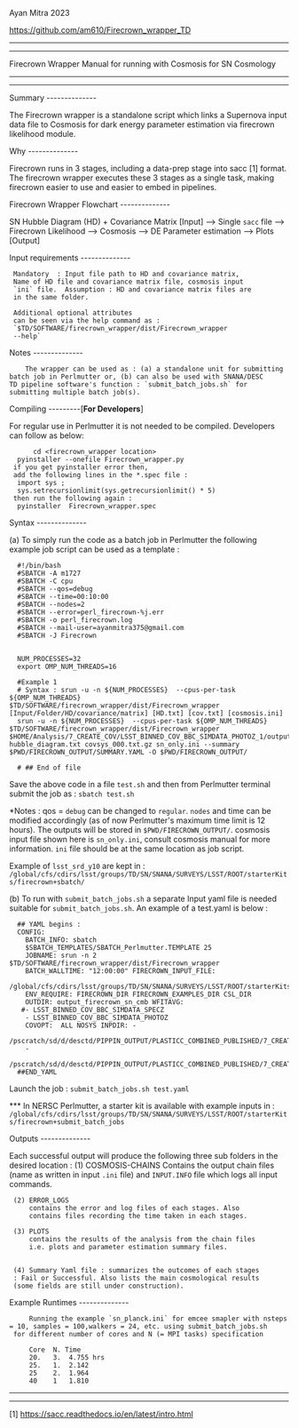 Ayan Mitra 2023

https://github.com/am610/Firecrown_wrapper_TD
********************************************************************
********************************************************************

Firecrown Wrapper Manual for running with Cosmosis for SN Cosmology

********************************************************************
********************************************************************


Summary --------------

The Firecrown wrapper is a standalone script which links a Supernova input
data file to Cosmosis for dark energy parameter estimation via firecrown
likelihood module.

Why --------------

Firecrown runs in 3 stages, including a data-prep stage into sacc [1] format.
The firecrown wrapper executes these 3 stages as a single task, making
firecrown easier to use and easier to embed in pipelines.

Firecrown Wrapper Flowchart --------------

 SN Hubble Diagram (HD) + Covariance Matrix [Input]
 --> Single `sacc` file
     --> Firecrown Likelihood
          --> Cosmosis
	       --> DE Parameter estimation
	           --> Plots [Output]


Input requirements --------------

	 Mandatory  : Input file path to HD and covariance matrix,
	 Name of HD file and covariance matrix file, cosmosis input
	 `ini` file.  Assumption : HD and covariance matrix files are
	 in the same folder.

	 Additional optional attributes
	 can be seen via the help command as : 
	 `$TD/SOFTWARE/firecrown_wrapper/dist/Firecrown_wrapper
	 --help`

   
Notes --------------

        The wrapper can be used as : (a) a standalone unit for submitting
	batch job in Perlmutter or, (b) can also be used with SNANA/DESC
	TD pipeline software's function : `submit_batch_jobs.sh` for
	submitting multiple batch job(s).

Compiling ---------[**For Developers**]

For regular use in Perlmutter it is not needed to be compiled. Developers can follow as below:

          cd <firecrown_wrapper location>
	  pyinstaller --onefile Firecrown_wrapper.py
	 if you get pyinstaller error then,
	 add the following lines in the *.spec file :
	  import sys ;
	  sys.setrecursionlimit(sys.getrecursionlimit() * 5)
	 then run the following again : 
	  pyinstaller  Firecrown_wrapper.spec

Syntax --------------

(a) To simply run the code as a batch job in Perlmutter the
	 following example job script can be used as a template :

	  #!/bin/bash
	  #SBATCH -A m1727
	  #SBATCH -C cpu
	  #SBATCH --qos=debug
	  #SBATCH --time=00:10:00
	  #SBATCH --nodes=2
	  #SBATCH --error=perl_firecrown-%j.err
	  #SBATCH -o perl_firecrown.log
	  #SBATCH --mail-user=ayanmitra375@gmail.com
	  #SBATCH -J Firecrown


	  NUM_PROCESSES=32
	  export OMP_NUM_THREADS=16

	  #Example 1
	  # Syntax : srun -u -n ${NUM_PROCESSES}  --cpus-per-task ${OMP_NUM_THREADS} $TD/SOFTWARE/firecrown_wrapper/dist/Firecrown_wrapper [Input/Folder/HD/covariance/matrix] [HD.txt] [cov.txt] [cosmosis.ini]
	  srun -u -n ${NUM_PROCESSES}  --cpus-per-task ${OMP_NUM_THREADS} $TD/SOFTWARE/firecrown_wrapper/dist/Firecrown_wrapper $HOME/Analysis/7_CREATE_COV/LSST_BINNED_COV_BBC_SIMDATA_PHOTOZ_1/output hubble_diagram.txt covsys_000.txt.gz sn_only.ini --summary $PWD/FIRECROWN_OUTPUT/SUMMARY.YAML -O $PWD/FIRECROWN_OUTPUT/

	  # ## End of file

Save the above code in a file `test.sh` and then from Perlmutter terminal submit the job as : `sbatch test.sh`


*Notes : qos = `debug` can be changed to `regular`. `nodes`
and time can be modified accordingly (as of now Perlmutter's
maximum time limit is 12 hours). The outputs will be stored
in `$PWD/FIRECROWN_OUTPUT/`. cosmosis input file shown here is
`sn_only.ini`, consult cosmosis manual for more information.
`ini` file should be at the same location as job script.

Example of `lsst_srd_y10` are kept in : 
`/global/cfs/cdirs/lsst/groups/TD/SN/SNANA/SURVEYS/LSST/ROOT/starterKits/firecrown+sbatch/`

(b) To run with `submit_batch_jobs.sh` a separate Input yaml
	 file is needed suitable for `submit_batch_jobs.sh`. An example
	 of a test.yaml is below :


	  ## YAML begins :
	  CONFIG:
	    BATCH_INFO: sbatch
	    $SBATCH_TEMPLATES/SBATCH_Perlmutter.TEMPLATE 25
	    JOBNAME: srun -n 2 $TD/SOFTWARE/firecrown_wrapper/dist/Firecrown_wrapper
	    BATCH_WALLTIME: "12:00:00" FIRECROWN_INPUT_FILE:
	    /global/cfs/cdirs/lsst/groups/TD/SN/SNANA/SURVEYS/LSST/ROOT/starterKits/firecrown+submit_batch_jobs/Cosmosis_Input_Scripts/sn_planck.ini
	    ENV_REQUIRE: FIRECROWN_DIR FIRECROWN_EXAMPLES_DIR CSL_DIR
	    OUTDIR: output_firecrown_sn_cmb WFITAVG:
	   #- LSST_BINNED_COV_BBC_SIMDATA_SPECZ
	    - LSST_BINNED_COV_BBC_SIMDATA_PHOTOZ
	    COVOPT:  ALL NOSYS INPDIR: -
	    /pscratch/sd/d/desctd/PIPPIN_OUTPUT/PLASTICC_COMBINED_PUBLISHED/7_CREATE_COV/LSST_BINNED_COV_BBC_SIMDATA_PHOTOZ_1/output
	    -
	    /pscratch/sd/d/desctd/PIPPIN_OUTPUT/PLASTICC_COMBINED_PUBLISHED/7_CREATE_COV/LSST_BINNED_COV_BBC_SIMDATA_PHOTOZ_2/output
	  ##END_YAML


Launch the job : `submit_batch_jobs.sh test.yaml`

*** In NERSC Perlmutter, a starter kit is available with example inputs in :
	 `/global/cfs/cdirs/lsst/groups/TD/SN/SNANA/SURVEYS/LSST/ROOT/starterKits/firecrown+submit_batch_jobs`


Outputs --------------

Each successful output will produce the following three
	 sub folders in the desired location :
	 (1) COSMOSIS-CHAINS
	     Contains the output chain files (name as written in input
	     `.ini` file) and `INPUT.INFO` file which logs all input
	     commands.

	 (2) ERROR_LOGS
	     contains the error and log files of each stages. Also
	     contains files recording the time taken in each stages.

	 (3) PLOTS
	     contains the results of the analysis from the chain files
	     i.e. plots and parameter estimation summary files.


	 (4) Summary Yaml file : summarizes the outcomes of each stages
	 : Fail or Successful. Also lists the main cosmological results
	 (some fields are still under construction).


Example Runtimes --------------

         Running the example `sn_planck.ini` for emcee smapler with nsteps = 10, samples = 100,walkers = 24, etc. using submit_batch_jobs.sh
	 for different number of cores and N (= MPI tasks) specification
	 
         Core  N. Time
         20.   3.  4.755 hrs
         25.   1.  2.142
         25    2.  1.964 
         40    1   1.810
	 
********************************************************************
********************************************************************


[1] https://sacc.readthedocs.io/en/latest/intro.html
